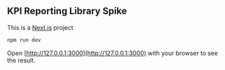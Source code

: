 ## KPI Reporting Library Spike

This is a [Next.js](https://nextjs.org/) project

```bash
npm run dev
```

Open [http://127.0.0.1:3000](http://127.0.0.1:3000) with your browser to see the result.
